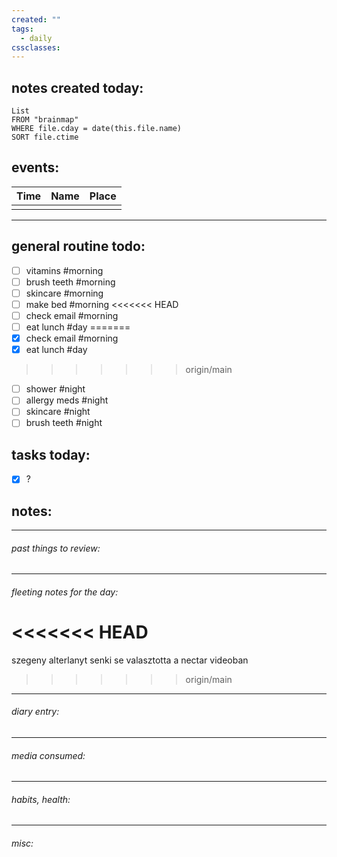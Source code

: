 ```yaml
---
created: ""
tags:
  - daily
cssclasses:
---
```




## **notes created today:**
```dataview
List
FROM "brainmap"
WHERE file.cday = date(this.file.name)
SORT file.ctime
```
## **events:**

| Time | Name | Place |
| ---- | ---- | ----- |
|      |      |       |

____ 
## **general routine todo:**
- [ ] vitamins #morning
- [ ] brush teeth #morning
- [ ] skincare #morning
- [ ] make bed #morning
<<<<<<< HEAD
- [ ] check email #morning
- [ ] eat lunch #day
=======
- [x] check email #morning
- [x] eat lunch #day
>>>>>>> origin/main
- [ ] shower #night
- [ ] allergy meds #night
- [ ] skincare #night
- [ ] brush teeth #night

## **tasks today:**
- [x] ?

## **notes:**
_____
###### past things to review:



---------
###### fleeting notes for the day:

<<<<<<< HEAD
=======
szegeny alterlanyt senki se valasztotta a nectar videoban

>>>>>>> origin/main



_____
###### diary entry:




____
###### media consumed:





____
###### habits, health:




_____
###### misc:
